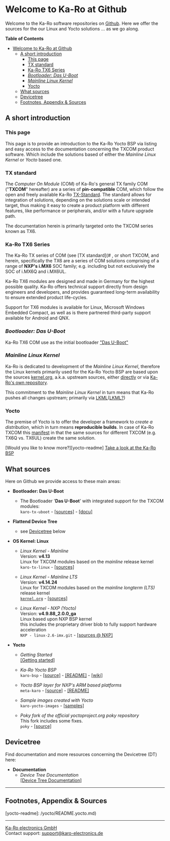 # Welcome to Ka-Ro at Github
Welcome to the Ka-Ro software repositories on [Github][ghcom-karo]. Here we
offer the sources for the our Linux and Yocto solutions ... as we go along.


<!-- markdown-toc start - Don't edit this section. Run M-x markdown-toc-refresh-toc -->
**Table of Contents**

- [Welcome to Ka-Ro at Github](#welcome-to-ka-ro-at-github)
    - [A short introduction](#a-short-introduction)
        - [This page](#this-page)
        - [TX standard](#tx-standard)
        - [Ka-Ro TX6 Series](#ka-ro-tx6-series)
        - [_Bootloader: Das U-Boot_](#bootloader-das-u-boot)
        - [_Mainline Linux Kernel_](#mainline-linux-kernel)
        - [Yocto](#yocto)
    - [What sources](#what-sources)
    - [Devicetree](#devicetree)
    - [Footnotes, Appendix & Sources](#footnotes-appendix--sources)

<!-- markdown-toc end -->

## A short introduction
### This page

This page is to provide an introduction to the Ka-Ro Yocto BSP via  listing and
easy access to the documentation concerning the TXCOM product software. Which
include the solutions based of either the _Mainline Linux Kernel_ or _Yocto_
based one.

### TX standard
The _Computer On Module_ (COM) of Ka-Ro's general TX family COM ("**TXCOM**"
hereafter) are a series of **pin-compatible** COM, which follow the open and
freely available Ka-Ro [TX-Standard][karo-tx-std]. The standard allows for
integration of solutions, depending on the solutions scale or intended target,
thus making it easy to create a product platform with different features, like
performance or peripherals, and/or with a future upgrade path.

The documentation herein is primarily targeted onto the TXCOM series known as
TX6.

### Ka-Ro TX6 Series
The Ka-Ro TX series of COM (see [TX standard](# , or short TXCOM, and herein,
specifically the TX6 are a series of COM solutions comprising of a range of
**NXP's i.MX6** SOC family; e.g. including but not exclusively the SOC of
i.MX6Q and i.MX6UL.

Ka-Ro TX6 modules are designed and made in Germany for the highest possible
quality. Ka-Ro offers technical support directly from design engineers and
developers, and provides guaranteed long-term availability to ensure extended
product life-cycles.

Support for TX6 modules is available for Linux, Microsoft Windows Embedded
Compact, as well as is there partnered third-party support available for
Android and QNX.

### _Bootloader: Das U-Boot_
Ka-Ro TX6 COM use as the initial bootloader ["Das U-Boot"][uboot-denx-home]

### _Mainline Linux Kernel_
Ka-Ro is dedicated to development of the _Mainline Linux Kernel_, therefore
the Linux kernels primarily used for the Ka-Ro Yocto BSP are based upon the
sources [kernel.org][korg], a.k.a. upstream sources, either [directly][linux-tx-korg]
or via [Ka-Ro's own repository][linux-tx-karo].  

This commitment to the _Mainline Linux Kernel_ in turn means that Ka-Ro pushes
all changes upstream; primarily via [LKML][linux-lkml]([LKML?][linux-lkml-wiki])

### Yocto
The premise of Yocto is to offer the developer a framework to _create a
distribution_, which in turn means __reproducible builds__. In case of Ka-Ro
TXCOM this [manifest][yocto-karo-manifest] in that the same sources for
different TXCOM (e.g. TX6Q vs. TX6UL) create the same solution.  

[Would you like to know more?][yocto-readme]
[Take a look at the Ka-Ro BSP][yocto-karo-bsp-repo]


## What sources
Here on Github we provide access to these main areas:

* __Bootloader: Das U-Boot__  
    * The Bootloader '**Das U-Boot**' with integrated support for the TXCOM modules:  
    `karo-tx-uboot` -
    [[sources]](https://github.com/karo-electronics/karo-tx-uboot) -
    [[docu]](uboot/uboot_getting-started.md)  


* __Flattend Device Tree__  
    * see [Devicetree](#devicetree) below


* __OS Kernel: Linux__  
    * _Linux Kernel - Mainline_  
      Version: **v4.13**  
      Linux for TXCOM modules based on the _mainline_ release kernel  
      `karo-tx-linux` -
      [[sources]](https://github.com/karo-electronics/karo-tx-linux)  

    * _Linux Kernel - Mainline LTS_  
      Version: **v4.14.24**  
      Linux for TXCOM modules based on the _mainline longterm (LTS)_ release kernel  
      [`kernel.org`][korg] -
      [[sources]](https://git.kernel.org/pub/scm/linux/kernel/git/stable/linux.git/tag/?h=v4.14.24)

    * _Linux Kernel - NXP (Yocto)_  
      Version: **v4.9.88_2.0.0_ga**  
      Linux based upon NXP BSP kernel  
      this includes the proprietary driver blob to fully support hardware acceleration  
      `NXP - linux-2.6-imx.git` -
      [[sources @ NXP]](https://source.codeaurora.org/external/imx/linux-imx/tag/?h=rel_imx_4.9.88_2.0.0_ga)

* __Yocto__  
    * _Getting Started_  
      [[Getting started]](https://www.karo-electronics.de/1920.html)

    * _Ka-Ro Yocto BSP_  
      `karo-bsp` -
      [[source]](https://github.com/karo-electronics/karo-bsp) -
      [[README]](https://github.com/karo-electronics/karo-bsp#ka-ro-yocto-bsp) -
      [[wiki]](https://github.com/karo-electronics/fsl-community-bsp-platform/wiki)

    * _Yocto BSP layer for NXP's ARM based platforms_  
      `meta-karo` -
      [[source]](https://github.com/karo-electronics/meta-karo.git) -
      [[README]](https://github.com/karo-electronics/meta-karo#ka-ro-yocto-bsp)

    * _Sample images created with Yocto_  
      `karo-yocto-images` -
      [[samples]](https://github.com/karo-electronics/karo-yocto-images#sample-images-created-with-yocto)

    * _Poky fork of the official yoctoproject.org poky repository_  
      This fork includes some fixes.  
      `poky` - [[source]](https://github.com/karo-electronics/poky)


## Devicetree
Find documentation and more resources concerning the Devicetree (DT) here:

* __Documentation__  
    * _Device Tree Documentation_  
      [[Device Tree Documentation]][dt-dt_home]


---
## Footnotes, Appendix & Sources

[dt-dt_home]: /dts/dt_home.md

[ghcom-karo]: https://github.com/karo-electronics

[karo-tx-std]: https://www.karo-electronics.com/tx-standard.html

[korg]: https://kernel.org
[korg-mainline-1]: https://www.linux.com/blog/learn/2018/2/which-linux-kernel-version-stable
[korg-mainline-2]: https://linux-sunxi.org/Mainline_Kernel_Howto
[korg-mainline-3]: https://askubuntu.com/questions/162616/should-i-upgrade-to-the-mainline-kernels
[korg-mainline-5]: localhost
[korg-mainline-6]: localhost

[linux-lkml]: https://lkml.org/
[linux-lkml-wiki]: https://en.wikipedia.org/wiki/Linux_kernel_mailing_list

[linux-tx-karo]: https://github.com/karo-electronics/karo-tx-linux
[linux-tx-korg]: https://github.com/karo-electronics/meta-karo/blob/rocko/recipes-kernel/linux/linux-karo_4.14.24.bb

[pdf-uboot]: https://github.com/karo-electronics/welcome/blob/master/uboot/TX6_U-Boot.pdf
[pdf-fdt_qref]: https://github.com/karo-electronics/welcome/blob/master/dts/FDT-Quickreference.pdf

[uboot-denx-home]: https://www.denx.de/wiki/U-Boot
[uboot-denx-docu]: https://www.denx.de/wiki/U-Boot/Documentation

[yocto-karo-manifest]: https://github.com/karo-electronics/karo-bsp/blob/rocko/default.xml
[yocto-karo-bsp-repo]: https://github.com/karo-electronics/karo-bsp
[yocto-readme]: /yocto/README.yocto.md)

---
[Ka-Ro electronics GmbH](http://www.karo-electronics.de)  
Contact support: support@karo-electronics.de

